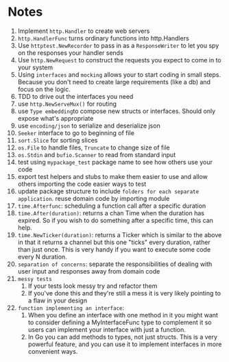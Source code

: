 # Notes

1. Implement `http.Handler` to create web servers
2. `http.HandlerFunc` turns ordinary functions into http.Handlers
3. Use `httptest.NewRecorder` to pass in as a `ResponseWriter` to let you spy on the responses your handler sends
4. Use `http.NewRequest` to construct the requests you expect to come in to your system
5. Using `interfaces` and `mocking` allows your to start coding in small steps. Because you don't need to create large requirements (like a db) and focus on the logic.
6. TDD to drive out the interfaces you need
7. use `http.NewServeMux()` for routing
8. use `Type embedding`to compose new structs or interfaces. Should only expose what's appropriate
9. use `encoding/json` to serialize and deserialize json
10. `Seeker` interface to go to beginning of file
11. `sort.Slice` for sorting slices
12. `os.File` to handle files, `Truncate` to change size of file
13. `os.Stdin` and `bufio.Scanner` to read from standard input
14. test using `mypackage_test` package name to see how others use your code
15. export test helpers and stubs to make them easier to use and allow others importing the code easier ways to test
16. update package structure to include `folders for each separate application`. reuse domain code by importing module
17. `time.Afterfunc`: scheduling a function call after a specific duration
18. `time.After(duration)`: returns a chan Time when the duration has expired. So if you wish to do something after a specific time, this can help.
19. `time.NewTicker(duration)`: returns a Ticker which is similar to the above in that it returns a channel but this one "ticks" every duration, rather than just once. This is very handy if you want to execute some code every N duration.
20. `separation of concerns`: separate the responsibilities of dealing with user input and responses away from domain code
21. `messy tests`
    1. If your tests look messy try and refactor them
    2. If you've done this and they're still a mess it is very likely pointing to a flaw in your design
22. `function implementing an interface`: 
    1. When you define an interface with one method in it you might want to consider defining a MyInterfaceFunc type to complement it so users can implement your interface with just a function.
    2. In Go you can add methods to types, not just structs. This is a very powerful feature, and you can use it to implement interfaces in more convenient ways.
